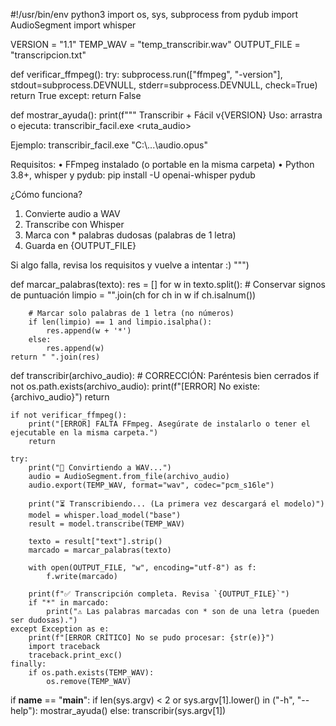 #!/usr/bin/env python3
import os, sys, subprocess
from pydub import AudioSegment
import whisper

VERSION = "1.1"
TEMP_WAV = "temp_transcribir.wav"
OUTPUT_FILE = "transcripcion.txt"

def verificar_ffmpeg():
    try:
        subprocess.run(["ffmpeg", "-version"], stdout=subprocess.DEVNULL, stderr=subprocess.DEVNULL, check=True)
        return True
    except:
        return False

def mostrar_ayuda():
    print(f"""
Transcribir + Fácil v{VERSION}
Uso: arrastra o ejecuta:
    transcribir_facil.exe <ruta_audio>

Ejemplo:
    transcribir_facil.exe "C:\\...\\audio.opus"

Requisitos:
  • FFmpeg instalado (o portable en la misma carpeta)
  • Python 3.8+, whisper y pydub:
      pip install -U openai-whisper pydub

¿Cómo funciona?
  1. Convierte audio a WAV
  2. Transcribe con Whisper
  3. Marca con * palabras dudosas (palabras de 1 letra)
  4. Guarda en {OUTPUT_FILE}

Si algo falla, revisa los requisitos y vuelve a intentar :)
""")

def marcar_palabras(texto):
    res = []
    for w in texto.split():
        # Conservar signos de puntuación
        limpio = "".join(ch for ch in w if ch.isalnum())
        
        # Marcar solo palabras de 1 letra (no números)
        if len(limpio) == 1 and limpio.isalpha():
            res.append(w + '*')
        else:
            res.append(w)
    return " ".join(res)

def transcribir(archivo_audio):
    # CORRECCIÓN: Paréntesis bien cerrados
    if not os.path.exists(archivo_audio):
        print(f"[ERROR] No existe: {archivo_audio}")
        return

    if not verificar_ffmpeg():
        print("[ERROR] FALTA FFmpeg. Asegúrate de instalarlo o tener el ejecutable en la misma carpeta.")
        return

    try:
        print("🔄 Convirtiendo a WAV...")
        audio = AudioSegment.from_file(archivo_audio)
        audio.export(TEMP_WAV, format="wav", codec="pcm_s16le")

        print("⏳ Transcribiendo... (La primera vez descargará el modelo)")
        model = whisper.load_model("base")
        result = model.transcribe(TEMP_WAV)

        texto = result["text"].strip()
        marcado = marcar_palabras(texto)

        with open(OUTPUT_FILE, "w", encoding="utf-8") as f:
            f.write(marcado)

        print(f"✅ Transcripción completa. Revisa `{OUTPUT_FILE}`")
        if "*" in marcado:
            print("⚠️ Las palabras marcadas con * son de una letra (pueden ser dudosas).")
    except Exception as e:
        print(f"[ERROR CRÍTICO] No se pudo procesar: {str(e)}")
        import traceback
        traceback.print_exc()
    finally:
        if os.path.exists(TEMP_WAV):
            os.remove(TEMP_WAV)

if __name__ == "__main__":
    if len(sys.argv) < 2 or sys.argv[1].lower() in ("-h", "--help"):
        mostrar_ayuda()
    else:
        transcribir(sys.argv[1])
